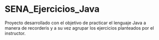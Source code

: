 # SENA_Ejercicios_Java
Proyecto desarrollado con el objetivo de practicar el lenguaje Java a manera de recorderis y a su vez agrupar los ejercicios planteados por el instructor.
